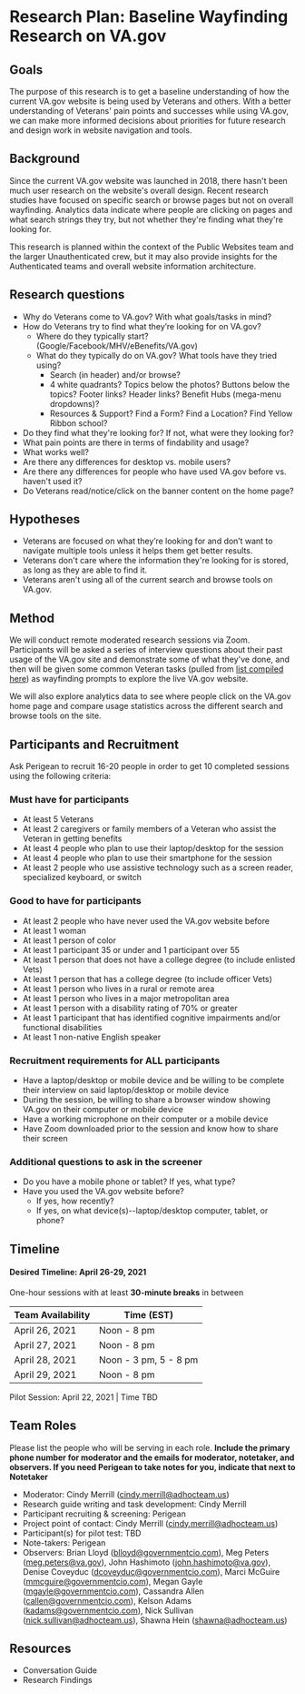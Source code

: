 # Research Plan: Baseline Wayfinding Research on VA.gov 
 	
## Goals	
The purpose of this research is to get a baseline understanding of how the current VA.gov website is being used by Veterans and others. With a better understanding of Veterans' pain points and successes while using VA.gov, we can make more informed decisions about priorities for future research and design work in website navigation and tools.   

## Background
Since the current VA.gov website was launched in 2018, there hasn't been much user research on the website's overall design. Recent research studies have focused on specific search or browse pages but not on overall wayfinding. Analytics data indicate where people are clicking on pages and what search strings they try, but not whether they're finding what they're looking for. 

This research is planned within the context of the Public Websites team and the larger Unauthenticated crew, but it may also provide insights for the Authenticated teams and overall website information architecture.  

## Research questions
- Why do Veterans come to VA.gov? With what goals/tasks in mind?
- How do Veterans try to find what they’re looking for on VA.gov?
  - Where do they typically start? (Google/Facebook/MHV/eBenefits/VA.gov)
  - What do they typically do on VA.gov? What tools have they tried using?
    - Search (in header) and/or browse?
    - 4 white quadrants? Topics below the photos? Buttons below the topics? Footer links? Header links? Benefit Hubs (mega-menu dropdowns)?
    - Resources & Support? Find a Form? Find a Location? Find Yellow Ribbon school?
- Do they find what they're looking for? If not, what were they looking for?
- What pain points are there in terms of findability and usage?
- What works well?
- Are there any differences for desktop vs. mobile users?
- Are there any differences for people who have used VA.gov before vs. haven't used it?
- Do Veterans read/notice/click on the banner content on the home page?

## Hypotheses
- Veterans are focused on what they’re looking for and don’t want to navigate multiple tools unless it helps them get better results.
- Veterans don't care where the information they're looking for is stored, as long as they are able to find it.
- Veterans aren't using all of the current search and browse tools on VA.gov. 	

## Method	
We will conduct remote moderated research sessions via Zoom. Participants will be asked a series of interview questions about their past usage of the VA.gov site and demonstrate some of what they've done, and then will be given some common Veteran tasks (pulled from [list compiled here](https://github.com/department-of-veterans-affairs/va.gov-team/blob/master/products/public-websites/research/Veteran%20Tasks%20on%20VA.gov.xlsx)) as wayfinding prompts to explore the live VA.gov website.

We will also explore analytics data to see where people click on the VA.gov home page and compare usage statistics across the different search and browse tools on the site.

## Participants and Recruitment	
Ask Perigean to recruit 16-20 people in order to get 10 completed sessions using the following criteria:

### Must have for participants
- At least 5 Veterans
- At least 2 caregivers or family members of a Veteran who assist the Veteran in getting benefits 
- At least 4 people who plan to use their laptop/desktop for the session
- At least 4 people who plan to use their smartphone for the session
- At least 2 people who use assistive technology such as a screen reader, specialized keyboard, or switch

### Good to have for participants
- At least 2 people who have never used the VA.gov website before
- At least 1 woman
- At least 1 person of color
- At least 1 participant 35 or under and 1 participant over 55
- At least 1 person that does not have a college degree (to include enlisted Vets)
- At least 1 person that has a college degree (to include officer Vets)
- At least 1 person who lives in a rural or remote area
- At least 1 person who lives in a major metropolitan area
- At least 1 person with a disability rating of 70% or greater
- At least 1 participant that has identified cognitive impairments and/or functional disabilities
- At least 1 non-native English speaker

### Recruitment requirements for ALL participants
- Have a laptop/desktop or mobile device and be willing to be complete their interview on said laptop/desktop or mobile device
- During the session, be willing to share a browser window showing VA.gov on their computer or mobile device 
- Have a working microphone on their computer or a mobile device
- Have Zoom downloaded prior to the session and know how to share their screen

### Additional questions to ask in the screener
- Do you have a mobile phone or tablet? If yes, what type?
- Have you used the VA.gov website before? 
  - If yes, how recently? 
  - If yes, on what device(s)--laptop/desktop computer, tablet, or phone? 

## Timeline
#### Desired Timeline: April 26-29, 2021 
One-hour sessions with at least **30-minute breaks** in between 

Team Availability | Time (EST)
------------------|--------------
April 26, 2021 | Noon - 8 pm
April 27, 2021 | Noon - 8 pm
April 28, 2021 | Noon - 3 pm, 5 - 8 pm
April 29, 2021 | Noon - 8 pm 

Pilot Session: April 22, 2021 | Time TBD

## Team Roles	
Please list the people who will be serving in each role. **Include the primary phone number for moderator and the emails for moderator, notetaker, and observers. If you need Perigean to take notes for you, indicate that next to Notetaker** 	
- Moderator:	Cindy Merrill (cindy.merrill@adhocteam.us)
- Research guide writing and task development:	Cindy Merrill
- Participant recruiting & screening:	Perigean
- Project point of contact:	Cindy Merrill (cindy.merrill@adhocteam.us)
- Participant(s) for pilot test:	TBD
- Note-takers:	Perigean
- Observers:	Brian Lloyd (blloyd@governmentcio.com), Meg Peters (meg.peters@va.gov), John Hashimoto (john.hashimoto@va.gov), Denise Coveyduc (dcoveyduc@governmentcio.com), Marci McGuire (mmcguire@governmentcio.com), Megan Gayle (mgayle@governmentcio.com), Cassandra Allen (callen@governmentcio.com), Kelson Adams (kadams@governmentcio.com), Nick Sullivan (nick.sullivan@adhocteam.us), Shawna Hein (shawna@adhocteam.us)
 
## Resources	
- Conversation Guide	
- Research Findings	
